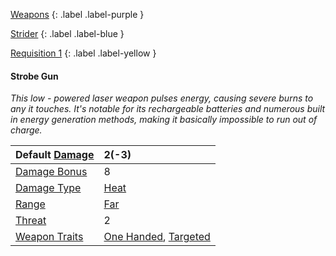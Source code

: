 
[Weapons](Game/Weapons-List)
{: .label .label-purple }

[Strider](Game/Blocks/Strider)
{: .label .label-blue }

[Requisition 1](Game/Deployment#Requisition)
{: .label .label-yellow }
#### Strobe Gun
*This low - powered laser weapon pulses energy, causing severe burns to any it touches. It's notable for its rechargeable batteries and numerous built in energy generation methods, making it basically impossible to run out of charge.*

| Default [Damage](Core/Weapons#Calculating%20Damage) | 2(-3) |
| :--- | :--- |
| [Damage Bonus](Game/Core/Weapons#Damage%20Bonus) | 8 |
| [Damage Type](Core/Weapons#Damage%20Type) | [Heat](Game/Core/Injury#Heat) |
| [Range](Core/Weapons#Range) | [Far](Game/Core/Movement#Far) |
| [Threat](Core/Weapons#Threat) | 2 |
| [Weapon Traits](Core/Weapon-Traits) | [One Handed](Game/Core/Weapon-Traits#One%20Handed), [Targeted](Game/Core/Weapon-Traits#Targeted) |

